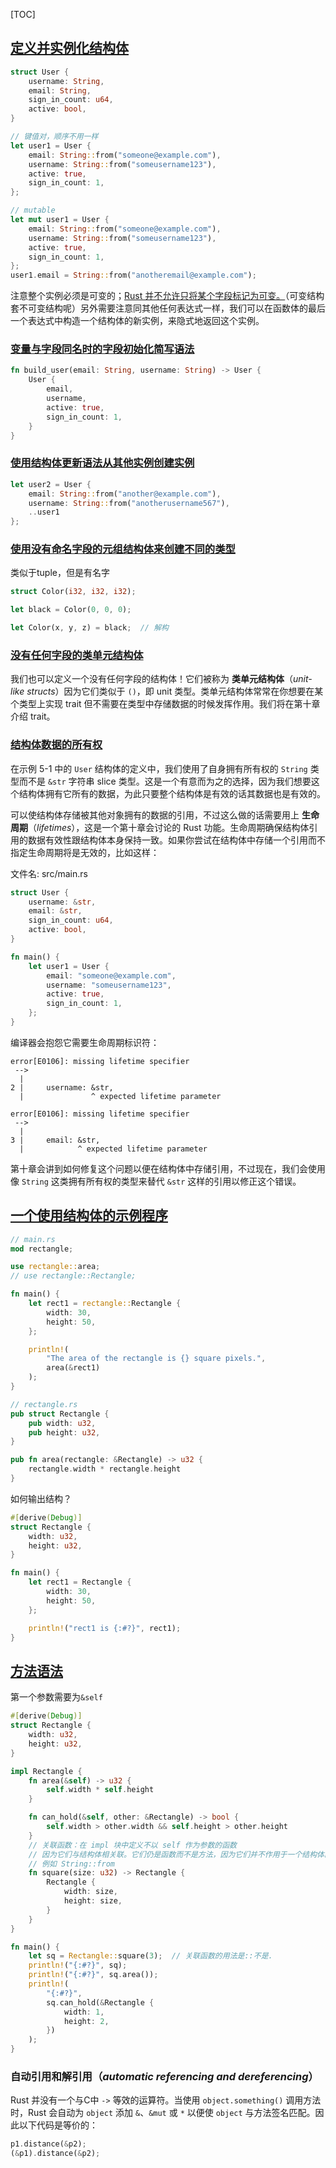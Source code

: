[TOC]

## [定义并实例化结构体](https://kaisery.github.io/trpl-zh-cn/ch05-01-defining-structs.html#定义并实例化结构体)

```rust
struct User {
    username: String,
    email: String,
    sign_in_count: u64,
    active: bool,
}

// 键值对，顺序不用一样
let user1 = User {
    email: String::from("someone@example.com"),
    username: String::from("someusername123"),
    active: true,
    sign_in_count: 1,
};

// mutable
let mut user1 = User {
    email: String::from("someone@example.com"),
    username: String::from("someusername123"),
    active: true,
    sign_in_count: 1,
};
user1.email = String::from("anotheremail@example.com");
```

注意整个实例必须是可变的；<u>Rust 并不允许只将某个字段标记为可变。</u>（可变结构套不可变结构呢）另外需要注意同其他任何表达式一样，我们可以在函数体的最后一个表达式中构造一个结构体的新实例，来隐式地返回这个实例。

### [变量与字段同名时的字段初始化简写语法](https://kaisery.github.io/trpl-zh-cn/ch05-01-defining-structs.html#变量与字段同名时的字段初始化简写语法)

```rust
fn build_user(email: String, username: String) -> User {
    User {
        email,
        username,
        active: true,
        sign_in_count: 1,
    }
}
```

### [使用结构体更新语法从其他实例创建实例](https://kaisery.github.io/trpl-zh-cn/ch05-01-defining-structs.html#使用结构体更新语法从其他实例创建实例)

```rust
let user2 = User {
    email: String::from("another@example.com"),
    username: String::from("anotherusername567"),
    ..user1
};
```

### [使用没有命名字段的**元组结构体**来创建不同的类型](https://kaisery.github.io/trpl-zh-cn/ch05-01-defining-structs.html#使用没有命名字段的元组结构体来创建不同的类型)

类似于tuple，但是有名字

```rust
struct Color(i32, i32, i32);

let black = Color(0, 0, 0);

let Color(x, y, z) = black;  // 解构
```

### [没有任何字段的类单元结构体](https://kaisery.github.io/trpl-zh-cn/ch05-01-defining-structs.html#没有任何字段的类单元结构体)

我们也可以定义一个没有任何字段的结构体！它们被称为 **类单元结构体**（*unit-like structs*）因为它们类似于 `()`，即 unit 类型。类单元结构体常常在你想要在某个类型上实现 trait 但不需要在类型中存储数据的时候发挥作用。我们将在第十章介绍 trait。

### [结构体数据的所有权](https://kaisery.github.io/trpl-zh-cn/ch05-01-defining-structs.html#结构体数据的所有权)

在示例 5-1 中的 `User` 结构体的定义中，我们使用了自身拥有所有权的 `String` 类型而不是 `&str` 字符串 slice 类型。这是一个有意而为之的选择，因为我们想要这个结构体拥有它所有的数据，为此只要整个结构体是有效的话其数据也是有效的。

可以使结构体存储被其他对象拥有的数据的引用，不过这么做的话需要用上 **生命周期**（*lifetimes*），这是一个第十章会讨论的 Rust 功能。生命周期确保结构体引用的数据有效性跟结构体本身保持一致。如果你尝试在结构体中存储一个引用而不指定生命周期将是无效的，比如这样：

文件名: src/main.rs

```rust
struct User {
    username: &str,
    email: &str,
    sign_in_count: u64,
    active: bool,
}

fn main() {
    let user1 = User {
        email: "someone@example.com",
        username: "someusername123",
        active: true,
        sign_in_count: 1,
    };
}
```

编译器会抱怨它需要生命周期标识符：

```text
error[E0106]: missing lifetime specifier
 -->
  |
2 |     username: &str,
  |               ^ expected lifetime parameter

error[E0106]: missing lifetime specifier
 -->
  |
3 |     email: &str,
  |            ^ expected lifetime parameter
```

第十章会讲到如何修复这个问题以便在结构体中存储引用，不过现在，我们会使用像 `String` 这类拥有所有权的类型来替代 `&str` 这样的引用以修正这个错误。

## [一个使用结构体的示例程序](https://kaisery.github.io/trpl-zh-cn/ch05-02-example-structs.html#一个使用结构体的示例程序)

```rust
// main.rs
mod rectangle;

use rectangle::area;
// use rectangle::Rectangle;

fn main() {
    let rect1 = rectangle::Rectangle {
        width: 30,
        height: 50,
    };

    println!(
        "The area of the rectangle is {} square pixels.",
        area(&rect1)
    );
}

// rectangle.rs
pub struct Rectangle {
    pub width: u32,
    pub height: u32,
}

pub fn area(rectangle: &Rectangle) -> u32 {
    rectangle.width * rectangle.height
}
```

如何输出结构？

```rust
#[derive(Debug)]
struct Rectangle {
    width: u32,
    height: u32,
}

fn main() {
    let rect1 = Rectangle {
        width: 30,
        height: 50,
    };

    println!("rect1 is {:#?}", rect1);
}
```

## [方法语法](https://kaisery.github.io/trpl-zh-cn/ch05-03-method-syntax.html#方法语法)

第一个参数需要为`&self`

```rust
#[derive(Debug)]
struct Rectangle {
    width: u32,
    height: u32,
}

impl Rectangle {
    fn area(&self) -> u32 {
        self.width * self.height
    }

    fn can_hold(&self, other: &Rectangle) -> bool {
        self.width > other.width && self.height > other.height
    }
    // 关联函数：在 impl 块中定义不以 self 作为参数的函数
    // 因为它们与结构体相关联。它们仍是函数而不是方法，因为它们并不作用于一个结构体的实例。
    // 例如 String::from
    fn square(size: u32) -> Rectangle {
        Rectangle {
            width: size,
            height: size,
        }
    }
}

fn main() {
    let sq = Rectangle::square(3);  // 关联函数的用法是::不是.
    println!("{:#?}", sq);
    println!("{:#?}", sq.area());
    println!(
        "{:#?}",
        sq.can_hold(&Rectangle {
            width: 1,
            height: 2,
        })
    );
}
```



### **自动引用和解引用**（*automatic referencing and dereferencing*）

Rust 并没有一个与C中 `->` 等效的运算符。当使用 `object.something()` 调用方法时，Rust 会自动为 `object` 添加 `&`、`&mut` 或 `*` 以便使 `object` 与方法签名匹配。因此以下代码是等价的：

```rust
p1.distance(&p2);
(&p1).distance(&p2);
```

